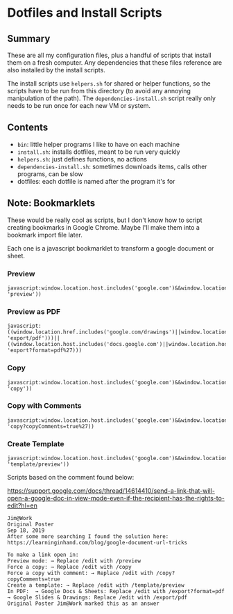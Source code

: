 # Dotfiles and Install Scripts

## Summary

These are all my configuration files, plus a handful of scripts that install them on a fresh computer.
Any dependencies that these files reference are also installed by the install scripts.

The install scripts use `helpers.sh` for shared or helper functions, so the scripts have to be run from this directory (to avoid any annoying manipulation of the path).
The `dependencies-install.sh` script really only needs to be run once for each new VM or system.

## Contents

- `bin`: little helper programs I like to have on each machine
- `install.sh`: installs dotfiles, meant to be run very quickly
- `helpers.sh`: just defines functions, no actions
- `dependencies-install.sh`: sometimes downloads items, calls other programs, can be slow
- dotfiles: each dotfile is named after the program it's for

## Note: Bookmarklets

These would be really cool as scripts, but I don't know how to script creating bookmarks in Google Chrome.
Maybe I'll make them into a bookmark import file later.

Each one is a javascript bookmarklet to transform a google document or sheet.

### Preview

```
javascript:window.location.host.includes('google.com')&&window.location.assign(window.location.href.replace(/edit|copy/, 'preview'))
```
### Preview as PDF

```
javascript:((window.location.href.includes('google.com/drawings')||window.location.href.includes('google.com/presentation'))&&window.location.assign(window.location.href.replace(/(edit|preview|copy).*/, 'export/pdf')))||((window.location.host.includes('docs.google.com')||window.location.host.includes('sheets.google.com'))&&window.location.assign(window.location.href.replace(/(edit|preview|copy).*/, 'export?format=pdf%27)))
```

### Copy

```
javascript:window.location.host.includes('google.com')&&window.location.assign(window.location.href.replace(/(edit|preview).*/, 'copy'))
```

### Copy with Comments

```
javascript:window.location.host.includes('google.com')&&window.location.assign(window.location.href.replace(/(edit|preview).*/, 'copy?copyComments=true%27))
```

### Create Template

```
javascript:window.location.host.includes('google.com')&&window.location.assign(window.location.href.replace(/(edit|copy|preview).*/, 'template/preview'))
```

Scripts based on the comment found below:

https://support.google.com/docs/thread/14614410/send-a-link-that-will-open-a-google-doc-in-view-mode-even-if-the-recipient-has-the-rights-to-edit?hl=en

```
Jim@Work
Original Poster
Sep 18, 2019
After some more searching I found the solution here:
https://learninginhand.com/blog/google-document-url-tricks

To make a link open in:
Preview mode: → Replace /edit with /preview
Force a copy: → Replace /edit with /copy
Force a copy with comment: → Replace /edit with /copy?copyComments=true
Create a template: → Replace /edit with /template/preview
In PDF:  → Google Docs & Sheets: Replace /edit with /export?format=pdf
→ Google Slides & Drawings: Replace /edit with /export/pdf
Original Poster Jim@Work marked this as an answer
```


